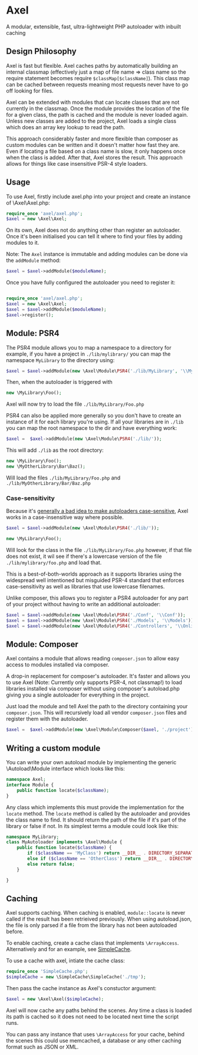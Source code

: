 Axel
====

A modular, extensible, fast, ultra-lightweight PHP autoloader with inbuilt caching

Design Philosophy
-----------------

Axel is fast but flexible.  Axel caches paths by automatically building an internal classmap (effectively just a map of file name => class name so the require statement becomes require `$classMap[$className]`). This class map can be cached between requests meaning most requests never have to go off looking for files.

Axel can be extended with modules that can locate classes that are not currently in the classmap. Once the module provides the location of the file for a given class, the path is cached and the module is never loaded again. Unless new classes are added to the project, Axel loads a single class which does an array key lookup to read the path.

This approach considerably faster and more flexible than composer as custom modules can be written and it doesn't matter how fast they are. Even if locating a file based on a class name is slow, it only happens once when the class is added. After that, Axel stores the result. This approach allows for things like case insensitive PSR-4 style loaders.


Usage
-----


To use Axel, firstly include axel.php into your project and create an instance of \Axel\Axel.php:

```php
require_once 'axel/axel.php';
$axel = new \Axel\Axel;
```

On its own, Axel does not do anything other than register an autoloader. Once it's been initialised you can tell it where to find your files by adding modules to it.

Note: The `Axel` instance is immutable and adding modules can be done via the `addModule` method:

```php
$axel = $axel->addModule($moduleName);
```


Once you have fully configured the autoloader you need to register it:

```php

require_once 'axel/axel.php';
$axel = new \Axel\Axel;
$axel = $axel->addModule($moduleName);
$axel->register();

```

Module: PSR4
--------------------

The PSR4 module allows you to map a namespace to a directory for example, if you have a project in `./lib/mylibrary/` you can map the namespace `MyLibrary` to the directory using:

```php
$axel = $axel->addModule(new \Axel\Module\PSR4('./lib/MyLibrary', '\\MyLibrary'));
```

Then, when the autoloader is triggered with

```php
new \MyLibrary\Foo();
```

Axel will now try to load the file `./lib/MyLibrary/Foo.php`


PSR4 can also be applied more generally so you don't have to create an instance of it for each library you're using. If all your libraries are in `./lib` you can map the root namespace to the dir and have everything work:

```php
$axel =  $axel->addModule(new \Axel\Module\PSR4('./lib/'));
```

This will add `./lib` as the root directory:


```php
new \MyLibrary\Foo();
new \MyOtherLibrary\Bar\Baz();
```

Will load the files `./lib/MyLibrary/Foo.php` and `./lib/MyOtherLibrary/Bar/Baz.php`


### Case-sensitivity

Because it's [generally a bad idea to make autoloaders case-sensitive](https://r.je/php-autoloaders-should-not-be-case-sensitive.html), Axel works in a case-insensitive way where possible.


```php
$axel = $axel->addModule(new \Axel\Module\PSR4('./lib/'));

new \MyLibrary\Foo();
```

Will look for the class in the file `./lib/MyLibrary/Foo.php`  however, if that file does not exist, it wil see if there's a lowercase version of the file `./lib/mylibrary/foo.php` and load that.

This is a best-of-both-worlds approach as it supports libraries using the widespread well intentioned but misguided PSR-4 standard that enforces case-sensitivity as well as libraries that use lowercase filenames.


Unlike composer, this allows you to register a PSR4 autoloader for any part of your project without having to write an additional autoloader:


```php
$axel = $axel->addModule(new \Axel\Module\PSR4('./Conf', '\\Conf'));
$axel = $axel->addModule(new \Axel\Module\PSR4('./Models', '\\Models'));
$axel = $axel->addModule(new \Axel\Module\PSR4('./Controllers', '\\OnlineShop\\Controllers'));

```

Module: Composer
---------------

Axel contains a module that allows reading `composer.json` to allow easy access to modules installed via  composer.

A drop-in replacement for composer's autoloader. It's faster and allows you to use Axel (Note: Currently only supports PSR-4, not classmap!) to load libraries installed via composer without using composer's autoload.php giving you a single autoloader for everything in the project.


Just load the module and tell Axel the path to the directory containing your `composer.json`. This will recursively load all vendor `composer.json` files and register them with the autoloader.

```php
$axel =  $axel->addModule(new \Axel\Module\Composer($axel, './project'));

```


Writing a custom module
-----------------------

You can write your own autoload module by implementing the generic \Autoload\Module interface which looks like this:


```php
namespace Axel;
interface Module {
	public function locate($className);
}

```

Any class which implements this must provide the implementation for the `locate` method. The `locate` method is called by the autoloader and provides the class name to find. It should return the path of the file if it's part of the library or false if not. In its simplest terms a module could look like this:


```php
namespace MyLibrary;
class MyAutoloader implements \Axel\Module {
	public function locate($className) {
		if ($className == 'MyClass') return __DIR__ . DIRECTORY_SEPARATOR . 'MyClass.php';
		else if ($className == 'OtherClass') return __DIR__ . DIRECTORY_SEPARATOR . 'OtherClass.php';
		else return false;
	}

}
```

Caching
-------

Axel supports caching. When caching is enabled, `module::locate` is never called if the result has been retrieived previously. When using autoload.json, the file is only parsed if a file from the library has not been autoloaded before.

To enable caching, create a cache class that implements `\ArrayAccess`. Alternatively and for an example, see [SimpleCache](https://github.com/TomBZombie/SimpleCache/blob/master/SimpleCache.php).

To use a  cache with axel, intiate the cache class:

```php
require_once 'SimpleCache.php';
$simpleCache = new \SimpleCache\SimpleCache('./tmp');
```

Then pass the cache instance as Axel's constuctor argument:


```php
$axel = new \Axel\Axel($simpleCache);
```

Axel will now cache any paths behind the scenes. Any time a class is loaded its path is cached so it does not need to be located next time the script runs.

You can pass any instance that uses `\ArrayAccess` for your cache, behind the scenes this could use memcached, a database or any other caching format such as JSON or XML.

